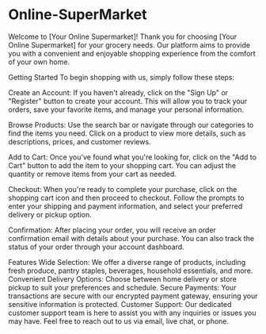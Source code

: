 # Online-SuperMarket
Welcome to [Your Online Supermarket]!
Thank you for choosing [Your Online Supermarket] for your grocery needs. Our platform aims to provide you with a convenient and enjoyable shopping experience from the comfort of your own home.

Getting Started
To begin shopping with us, simply follow these steps:

Create an Account: If you haven't already, click on the "Sign Up" or "Register" button to create your account. This will allow you to track your orders, save your favorite items, and manage your personal information.

Browse Products: Use the search bar or navigate through our categories to find the items you need. Click on a product to view more details, such as descriptions, prices, and customer reviews.

Add to Cart: Once you've found what you're looking for, click on the "Add to Cart" button to add the item to your shopping cart. You can adjust the quantity or remove items from your cart as needed.

Checkout: When you're ready to complete your purchase, click on the shopping cart icon and then proceed to checkout. Follow the prompts to enter your shipping and payment information, and select your preferred delivery or pickup option.

Confirmation: After placing your order, you will receive an order confirmation email with details about your purchase. You can also track the status of your order through your account dashboard.

Features
Wide Selection: We offer a diverse range of products, including fresh produce, pantry staples, beverages, household essentials, and more.
Convenient Delivery Options: Choose between home delivery or store pickup to suit your preferences and schedule.
Secure Payments: Your transactions are secure with our encrypted payment gateway, ensuring your sensitive information is protected.
Customer Support: Our dedicated customer support team is here to assist you with any inquiries or issues you may have. Feel free to reach out to us via email, live chat, or phone.

